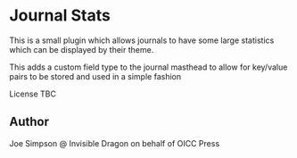 # Journal Stats

This is a small plugin which allows journals to have some large statistics which can be displayed by their theme.

This adds a custom field type to the journal masthead to allow for key/value pairs to be stored and used in a simple fashion

License TBC

## Author

Joe Simpson @ Invisible Dragon on behalf of OICC Press
